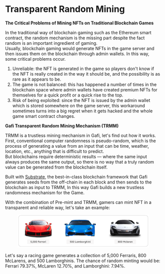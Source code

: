 # Transparent Random Mining

**The Critical Problems of Mining NFTs on Traditional Blockchain Games**

In the traditional way of blockchain gaming such as the Ethereum smart contract, the random mechanism is the missing part despite the fact random is an important ingredient of gaming.\
Usually, blockchain gaming would generate NFTs in the game server and then issues them on the blockchain through admin wallets.  In this way, some critical problems occur.

1. Unreliable: the NFT is generated in the game so players don't know if the NFT is really created in the way it should be, and the possibility is as rare as it appears to be.
2. The game is not balanced: this has happened a number of times in the blockchain space where admin wallets have created premium NFTs for themselves for a quick profit or a quick rise to the top.
3. Risk of being exploited: since the NFT is issued by the admin wallet which is stored somewhere on the game server, this workaround sometimes turns into a big regret when it gets hacked and the whole game smart contract changes.

**Gafi Transparent Random Mining Mechanism (TRMM)**

TRMM is a trustless mining mechanism in Gafi, let's find out how it works.\
First, conventional computer randomness is pseudo-random, which is the process of generating a value from an input that can be time, weather, location, etc., anything that is difficult to predict.\
But blockchains require deterministic results — where the same input always produces the same output, so there is no way that a truly random value can be generated from the blockchain itself.

Built with [Substrate](https://substrate.io/), the best-in-class blockchain framework that Gafi generates seeds from the off-chain in each block and then sends to the blockchain as input to TRMM, In this way Gafi builds a new trustless randomness mechanism for the Game.

With the combination of Pre-mint and TRMM, gamers can mint NFT in a transparent and reliable way, let's take an example:

<figure><img src="../../.gitbook/assets/Screen Shot 2023-06-05 at 18.28.28.png" alt=""><figcaption></figcaption></figure>

Let's say a racing game generates a collection of 5,000 Ferraris, 800 McLarens, and 500 Lamborghinis. The chance of random minting would be: Ferrari 79.37%, McLaren 12.70%,  and Lamborghini: 7.94%.
